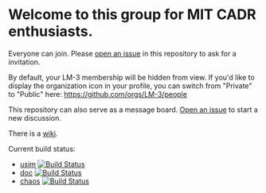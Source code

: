 # Welcome to this group for MIT CADR enthusiasts.

Everyone can join.  Please [open an
issue](https://github.com/LM-3/-read-.-this-/issues/new) in this
repository to ask for a invitation.

By default, your LM-3 membership will be hidden from view.  If you'd
like to display the organization icon in your profile, you can switch
from "Private" to "Public" here: https://github.com/orgs/LM-3/people

This repository can also serve as a message board.  [Open an
issue](https://github.com/LM-3/-read-.-this-/issues/new) to start a
new discussion.

There is a [wiki](https://github.com/LM-3/-read-.-this-/wiki).

Current build status:

 * [usim](https://github.com/LM-3/usim) [![Build Status](https://travis-ci.org/LM-3/usim.svg?branch=master)](https://travis-ci.org/LM-3/usim)
 * [doc](https://github.com/LM-3/doc) [![Build Status](https://travis-ci.org/LM-3/doc.svg?branch=master)](https://travis-ci.org/LM-3/doc)
 * [chaos](https://github.com/LM-3/chaos) [![Build Status](https://travis-ci.org/LM-3/chaos.svg?branch=master)](https://travis-ci.org/LM-3/chaos)

